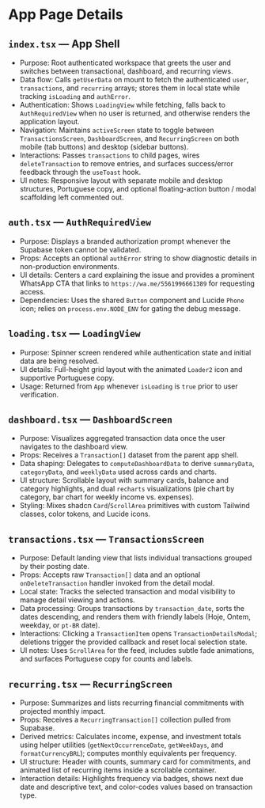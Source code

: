 # App Page Details

## `index.tsx` — App Shell
- Purpose: Root authenticated workspace that greets the user and switches between transactional, dashboard, and recurring views.
- Data flow: Calls `getUserData` on mount to fetch the authenticated `user`, `transactions`, and `recurring` arrays; stores them in local state while tracking `isLoading` and `authError`.
- Authentication: Shows `LoadingView` while fetching, falls back to `AuthRequiredView` when no user is returned, and otherwise renders the application layout.
- Navigation: Maintains `activeScreen` state to toggle between `TransactionsScreen`, `DashboardScreen`, and `RecurringScreen` on both mobile (tab buttons) and desktop (sidebar buttons).
- Interactions: Passes `transactions` to child pages, wires `deleteTransaction` to remove entries, and surfaces success/error feedback through the `useToast` hook.
- UI notes: Responsive layout with separate mobile and desktop structures, Portuguese copy, and optional floating-action button / modal scaffolding left commented out.

## `auth.tsx` — `AuthRequiredView`
- Purpose: Displays a branded authorization prompt whenever the Supabase token cannot be validated.
- Props: Accepts an optional `authError` string to show diagnostic details in non-production environments.
- UI details: Centers a card explaining the issue and provides a prominent WhatsApp CTA that links to `https://wa.me/5561996661389` for requesting access.
- Dependencies: Uses the shared `Button` component and Lucide `Phone` icon; relies on `process.env.NODE_ENV` for gating the debug message.

## `loading.tsx` — `LoadingView`
- Purpose: Spinner screen rendered while authentication state and initial data are being resolved.
- UI details: Full-height grid layout with the animated `Loader2` icon and supportive Portuguese copy.
- Usage: Returned from `App` whenever `isLoading` is `true` prior to user verification.

## `dashboard.tsx` — `DashboardScreen`
- Purpose: Visualizes aggregated transaction data once the user navigates to the dashboard view.
- Props: Receives a `Transaction[]` dataset from the parent app shell.
- Data shaping: Delegates to `computeDashboardData` to derive `summaryData`, `categoryData`, and `weeklyData` used across cards and charts.
- UI structure: Scrollable layout with summary cards, balance and category highlights, and dual `recharts` visualizations (pie chart by category, bar chart for weekly income vs. expenses).
- Styling: Mixes shadcn `Card`/`ScrollArea` primitives with custom Tailwind classes, color tokens, and Lucide icons.

## `transactions.tsx` — `TransactionsScreen`
- Purpose: Default landing view that lists individual transactions grouped by their posting date.
- Props: Accepts raw `Transaction[]` data and an optional `onDeleteTransaction` handler invoked from the detail modal.
- Local state: Tracks the selected transaction and modal visibility to manage detail viewing and actions.
- Data processing: Groups transactions by `transaction_date`, sorts the dates descending, and renders them with friendly labels (Hoje, Ontem, weekday, or `pt-BR` date).
- Interactions: Clicking a `TransactionItem` opens `TransactionDetailsModal`; deletions trigger the provided callback and reset local selection state.
- UI notes: Uses `ScrollArea` for the feed, includes subtle fade animations, and surfaces Portuguese copy for counts and labels.

## `recurring.tsx` — `RecurringScreen`
- Purpose: Summarizes and lists recurring financial commitments with projected monthly impact.
- Props: Receives a `RecurringTransaction[]` collection pulled from Supabase.
- Derived metrics: Calculates income, expense, and investment totals using helper utilities (`getNextOccurrenceDate`, `getWeekDays`, and `formatCurrencyBRL`); computes monthly equivalents per frequency.
- UI structure: Header with counts, summary card for commitments, and animated list of recurring items inside a scrollable container.
- Interaction details: Highlights frequency via badges, shows next due date and descriptive text, and color-codes values based on transaction type.
